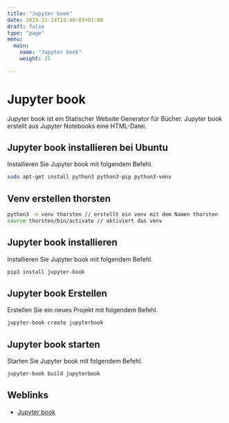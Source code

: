 ```yaml
---
title: "Jupyter book"
date: 2023-11-14T23:40:03+01:00
draft: false
type: "page"
menu: 
  main:
    name: "Jupyter book"
    weight: 25
    
---
```

# Jupyter book
Jupyter book ist ein Statischer Website Generator für Bücher. Jupyter book erstellt aus Jupyter Notebooks eine HTML-Datei.

## Jupyter book installieren bei Ubuntu
Installieren Sie Jupyter book mit folgendem Befehl.
```bash
sudo apt-get install python3 python3-pip python3-venv
```
## Venv erstellen thorsten
```bash
python3 -m venv thorsten // erstellt ein venv mit dem Namen thorsten
source thorsten/bin/activate // aktiviert das venv
```
## Jupyter book installieren
Installieren Sie Jupyter book mit folgendem Befehl.
```bash
pip3 install jupyter-book
```
## Jupyter book Erstellen
Erstellen Sie ein neues Projekt mit folgendem Befehl.
```bash
jupyter-book create jupyterbook
```
## Jupyter book starten
Starten Sie Jupyter book mit folgendem Befehl.
```bash
jupyter-book build jupyterbook
```
## Weblinks

- [Jupyter book](https://jupyterbook.org/)

